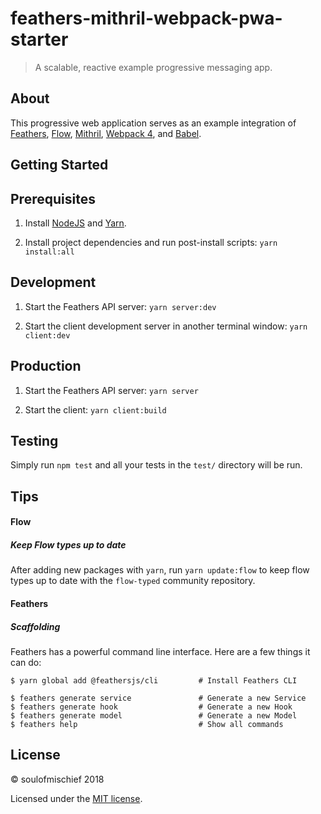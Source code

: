 # feathers-mithril-webpack-pwa-starter

> A scalable, reactive example progressive messaging app.

## About

This progressive web application serves as an example integration of [Feathers](https://github.com/feathersjs/feathers), [Flow](https://github.com/facebook/flow), [Mithril](https://github.com/MithrilJS/mithril.js), [Webpack 4](https://github.com/webpack/webpack), and [Babel](https://github.com/babel/babel). 

## Getting Started



## Prerequisites

1. Install [NodeJS](https://nodejs.org/) and [Yarn](https://yarnpkg.com/).

2. Install project dependencies and run post-install scripts: `yarn install:all`

## Development

1. Start the Feathers API server: `yarn server:dev`

2. Start the client development server in another terminal window: `yarn client:dev`

## Production

1. Start the Feathers API server: `yarn server`

2. Start the client: `yarn client:build`

## Testing

Simply run `npm test` and all your tests in the `test/` directory will be run.



## Tips

#### Flow

##### Keep Flow types up to date
After adding new packages with `yarn`, run `yarn update:flow` to keep flow types up to date with the `flow-typed` community repository.


#### Feathers

##### Scaffolding

Feathers has a powerful command line interface. Here are a few things it can do:

```
$ yarn global add @feathersjs/cli         # Install Feathers CLI

$ feathers generate service               # Generate a new Service
$ feathers generate hook                  # Generate a new Hook
$ feathers generate model                 # Generate a new Model
$ feathers help                           # Show all commands
```

## License

© soulofmischief 2018

Licensed under the [MIT license](LICENSE).
